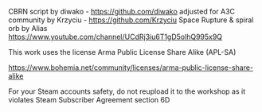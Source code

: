CBRN script by diwako - https://github.com/diwako adjusted for A3C community by Krzyciu - https://github.com/Krzyciu
Space Rupture & spiral orb by Alias https://www.youtube.com/channel/UCdRj3iu6T1gD5olhQ995x9Q

This work uses the license Arma Public License Share Alike (APL-SA)

https://www.bohemia.net/community/licenses/arma-public-license-share-alike

For your Steam accounts safety, do not reupload it to the workshop as it violates Steam Subscriber Agreement section 6D 
